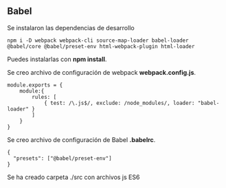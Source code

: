 ## Babel

Se instalaron las dependencias de desarrollo

``` 
npm i -D webpack webpack-cli source-map-loader babel-loader @babel/core @babel/preset-env html-webpack-plugin html-loader
``` 
Puedes instalarlas con **npm install**.

Se creo archivo de configuración de webpack **webpack.config.js**.

``` 
module.exports = {
    module:{
        rules: [
            { test: /\.js$/, exclude: /node_modules/, loader: "babel-loader" }
        ]
    }
}
```
Se creo archivo de configuración de Babel **.babelrc**.
``` 
{
  "presets": ["@babel/preset-env"]
}
```

Se ha creado carpeta ./src con archivos js ES6


